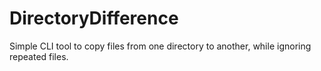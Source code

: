# DirectoryDifference
Simple CLI tool to copy files from one directory to another, while ignoring repeated files.
